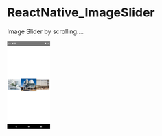 # ReactNative_ImageSlider
Image Slider by scrolling....

<img width="100" src="./screenshots/Screenshot_1611134789.png"/>
